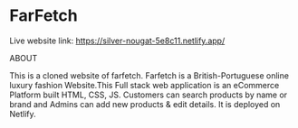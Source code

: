 # FarFetch

Live website link: https://silver-nougat-5e8c11.netlify.app/


ABOUT

This is a cloned website of farfetch. Farfetch is a British-Portuguese online luxury fashion Website.This Full stack web application is an eCommerce Platform built HTML, CSS, JS. Customers can search products by name or brand and Admins can add new products & edit details. It is deployed on Netlify.


